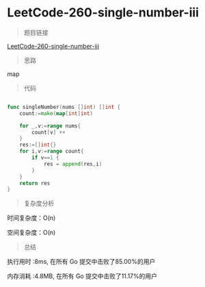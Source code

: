 #  LeetCode-260-single-number-iii

>题目链接

[LeetCode-260-single-number-iii](https://leetcode-cn.com/problems/single-number-iii/)

>思路

map

>代码

```go

func singleNumber(nums []int) []int {
    count:=make(map[int]int)

    for _,v:=range nums{
        count[v] ++ 
    }
    res:=[]int{}
    for i,v:=range count{
        if v==1 {
            res = append(res,i)
        }
    }
    return res
}

```

>复杂度分析

时间复杂度：O(n)

空间复杂度：O(n)

>总结

执行用时 :8ms, 在所有 Go 提交中击败了85.00%的用户
 
内存消耗 :4.8MB, 在所有 Go 提交中击败了11.17%的用户
